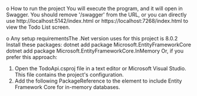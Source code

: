o	How to run the project
You will execute the program, and it will open in Swagger. You should remove '/swagger' from the URL, or you can directly use http://localhost:5142/index.html or https://localhost:7268/index.html to view the Todo List screen.

o	Any setup requirementsThe .Net version uses for this project is 8.0.2
Install these packages:
dotnet add package Microsoft.EntityFrameworkCore
dotnet add package Microsoft.EntityFrameworkCore.InMemory
Or, if you prefer this approach:
1. Open the TodoApi.csproj file in a text editor or Microsoft Visual Studio. This file contains the project's configuration.
2. Add the following PackageReference to the <ItemGroup> element to include Entity Framework Core for in-memory databases. 
<ItemGroup>
    <PackageReference Include="Microsoft.EntityFrameworkCore.InMemory" Version="8.0.0" />
    <PackageReference Include="Microsoft.EntityFrameworkCore" Version="8.0.0" />
</ItemGroup>

